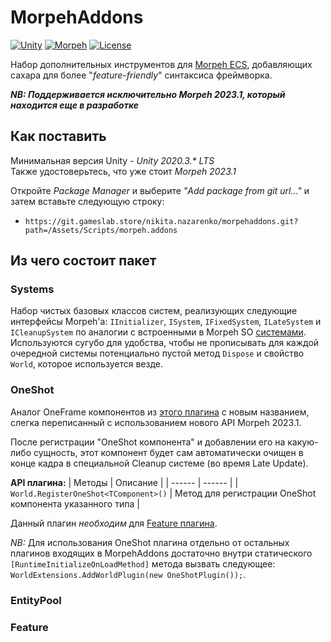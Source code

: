 # MorpehAddons

[![Unity](https://img.shields.io/badge/Unity-2020.3%2B-black)](https://unity3d.com/pt/get-unity/download/archive) 
[![Morpeh](https://img.shields.io/badge/Morpeh-2023.1-3750c1)](https://github.com/scellecs/morpeh/) 
[![License](https://img.shields.io/badge/License-MIT-yellow)]()

Набор дополнительных инструментов для [Morpeh ECS](https://github.com/scellecs/morpeh/), добавляющих сахара для более "_feature-friendly_" синтаксиса фреймворка.

***NB: Поддерживается исключительно Morpeh 2023.1, который находится еще в разработке***

## Как поставить

Минимальная версия Unity - *Unity 2020.3.\* LTS* \
Также удостоверьтесь, что уже стоит *Morpeh 2023.1*

Откройте *Package Manager* и выберите *"Add package from git url..."* и затем вставьте следующую строку:
* `https://git.gameslab.store/nikita.nazarenko/morpehaddons.git?path=/Assets/Scripts/morpeh.addons`

## Из чего состоит пакет

### Systems

Набор чистых базовых классов систем, реализующих следующие интерфейсы Morpeh'а: `IInitializer`, `ISystem`, `IFixedSystem`, `ILateSystem` и `ICleanupSystem` по аналогии с встроенными в Morpeh SO [системами](https://github.com/scellecs/morpeh/tree/main/Unity/Systems). \
Используются сугубо для удобства, чтобы не прописывать для каждой очередной системы потенциально пустой метод `Dispose` и свойство `World`, которое используется везде.

### OneShot

Аналог OneFrame компонентов из [этого плагина](https://github.com/SH42913/morpeh.helpers) с новым названием, слегка переписанный с использованием нового API Morpeh 2023.1.

После регистрации "OneShot компонента" и добавлении его на какую-либо сущность, этот компонент будет сам автоматически очищен в конце кадра в специальной Cleanup системе (во время Late Update).

**API плагина:**
| Методы | Описание |
| ------ | ------ |
| `World.RegisterOneShot<TComponent>()` | Метод для регистрации OneShot компонента указанного типа |

Данный плагин _необходим_ для [Feature плагина](#feature).

_NB:_ Для использования OneShot плагина отдельно от остальных плагинов входящих в MorpehAddons достаточно внутри статического `[RuntimeInitializeOnLoadMethod]` метода вызвать следующее: `WorldExtensions.AddWorldPlugin(new OneShotPlugin());`.

### EntityPool



### Feature


